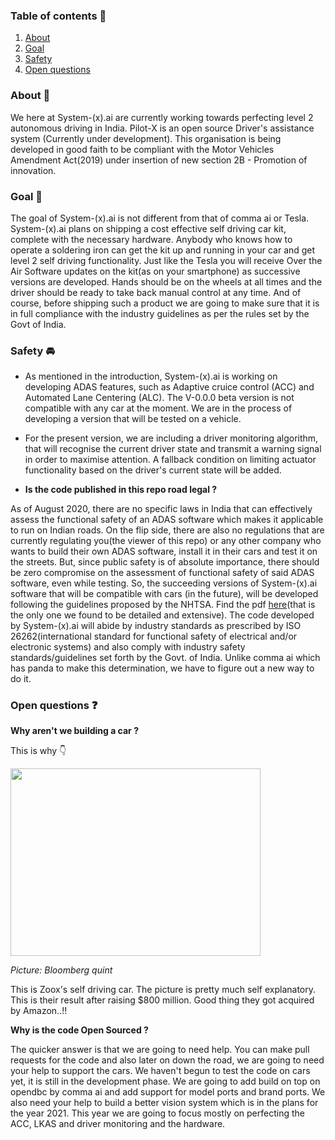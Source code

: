 ### Table of contents :page_facing_up:
1. [About](#About-car)
2. [Goal](#Goal-rocket)
3. [Safety](#Safety-oncoming_automobile)
4. [Open questions](#Open-questions-question)


### About :car:

We here at System-(x).ai are currently working towards perfecting level 2 autonomous driving in India.
Pilot-X is an open source Driver's assistance system (Currently under development). This organisation is being developed in good faith to be compliant with the Motor Vehicles Amendment Act(2019) under insertion of new section 2B - Promotion of innovation.

### Goal :rocket:

The goal of System-(x).ai is not different from that of comma ai or Tesla. System-(x).ai plans on shipping a cost effective self driving car kit, complete with the necessary hardware. Anybody who knows how to operate a soldering iron can get the kit up and running in your car and get level 2 self driving functionality. Just like the Tesla you will receive Over the Air Software updates on the kit(as on your smartphone) as successive versions are developed. Hands should be on the wheels at all times and the driver should be ready to take back manual control at any time. And of course, before shipping such a product we are going to make sure that it is in full compliance with the industry guidelines as per the rules set by the Govt of India. 

### Safety :oncoming_automobile:

- As mentioned in the introduction, System-(x).ai is working on developing ADAS features, such as Adaptive cruice control (ACC) and Automated Lane Centering (ALC). The V-0.0.0 beta version is not compatible with any car at the moment. We are in the process of developing a version that will be tested on a vehicle.
- For the present version, we are including a driver monitoring algorithm, that will recognise the current driver state and transmit a warning signal in order to maximise attention. A fallback condition on limiting actuator functionality based on the driver's current state will be added.

- **Is the code published in this repo road legal ?**

As of August 2020, there are no specific laws in India that can effectively assess the functional safety of an ADAS software which makes it applicable to run on Indian roads. On the flip side, there are also no regulations that are currently regulating you(the viewer of this repo) or any other company who wants to build their own ADAS software, install it in their cars and test it on the streets. But, since public safety is of absolute importance, there should be zero compromise on the assessment of functional safety of said ADAS software, even while testing. So, the succeeding versions of System-(x).ai software that will be compatible with cars (in the future), will be developed following the guidelines proposed by the NHTSA. Find the pdf [here](https://www.nhtsa.gov/sites/nhtsa.dot.gov/files/documents/13498a_812_573_alcsystemreport.pdf)(that is the only one we found to be detailed and extensive). The code developed by System-(x).ai will abide by industry standards as prescribed by ISO 26262(international standard for functional safety of electrical and/or electronic systems) and also comply with industry safety standards/guidelines set forth by the Govt. of India. Unlike comma ai which has panda to make this determination, we have to figure out a new way to do it.


### Open questions :question:
**Why aren't we building a car ?**

This is why :point_down:

<!-- Alignment options!!!!! -->
<img align="centre" width="400" height="300" src="https://assets.bwbx.io/images/users/iqjWHBFdfxIU/iebhE23A8U.Q/v3/-1x-1.jpg">

*Picture: Bloomberg quint*

This is Zoox's self driving car. The picture is pretty much self explanatory. This is their result after raising $800 million. Good thing they got acquired by Amazon..!!

**Why is the code Open Sourced ?**

The quicker answer is that we are going to need help. You can make pull requests for the code and also later on down the road, we are going to need your help to support the  cars. We haven't begun to test the code on cars yet, it is still in the development phase. We are going to add build on top on opendbc by comma ai and add support for model ports and brand ports. We also need your help to build a better vision system which is in the plans for the year 2021. This year we are going to focus mostly on perfecting the ACC, LKAS and driver monitoring and the hardware.
